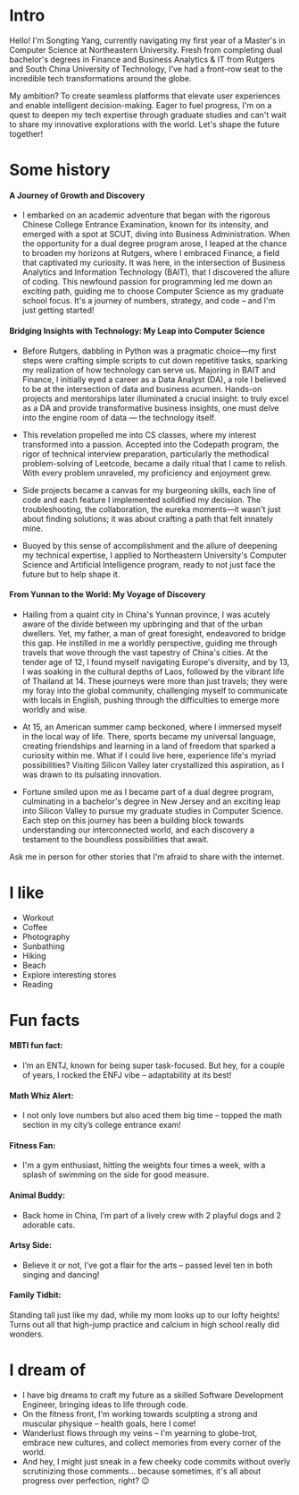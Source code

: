 
# Intro

Hello! I'm Songting Yang, currently navigating my first year of a Master's in Computer Science at Northeastern University. Fresh from completing dual bachelor's degrees in Finance and Business Analytics & IT from Rutgers and South China University of Technology, I've had a front-row seat to the incredible tech transformations around the globe.

My ambition? To create seamless platforms that elevate user experiences and enable intelligent decision-making. Eager to fuel progress, I'm on a quest to deepen my tech expertise through graduate studies and can't wait to share my innovative explorations with the world. Let's shape the future together!

# Some history

####  A Journey of Growth and Discovery
-  I embarked on an academic adventure that began with the rigorous Chinese College Entrance Examination, known for its intensity, and emerged with a spot at SCUT, diving into Business Administration. When the opportunity for a dual degree program arose, I leaped at the chance to broaden my horizons at Rutgers, where I embraced Finance, a field that captivated my curiosity. It was here, in the intersection of Business Analytics and Information Technology (BAIT), that I discovered the allure of coding. This newfound passion for programming led me down an exciting path, guiding me to choose Computer Science as my graduate school focus. It's a journey of numbers, strategy, and code – and I'm just getting started!

#### Bridging Insights with Technology: My Leap into Computer Science
- Before Rutgers, dabbling in Python was a pragmatic choice—my first steps were crafting simple scripts to cut down repetitive tasks, sparking my realization of how technology can serve us. Majoring in BAIT and Finance, I initially eyed a career as a Data Analyst (DA), a role I believed to be at the intersection of data and business acumen. Hands-on projects and mentorships later illuminated a crucial insight: to truly excel as a DA and provide transformative business insights, one must delve into the engine room of data — the technology itself.

- This revelation propelled me into CS classes, where my interest transformed into a passion. Accepted into the Codepath program, the rigor of technical interview preparation, particularly the methodical problem-solving of Leetcode, became a daily ritual that I came to relish. With every problem unraveled, my proficiency and enjoyment grew.

- Side projects became a canvas for my burgeoning skills, each line of code and each feature I implemented solidified my decision. The troubleshooting, the collaboration, the eureka moments—it wasn't just about finding solutions; it was about crafting a path that felt innately mine.

- Buoyed by this sense of accomplishment and the allure of deepening my technical expertise, I applied to Northeastern University's Computer Science and Artificial Intelligence program, ready to not just face the future but to help shape it.

#### From Yunnan to the World: My Voyage of Discovery
- Hailing from a quaint city in China's Yunnan province, I was acutely aware of the divide between my upbringing and that of the urban dwellers. Yet, my father, a man of great foresight, endeavored to bridge this gap. He instilled in me a worldly perspective, guiding me through travels that wove through the vast tapestry of China's cities. At the tender age of 12, I found myself navigating Europe's diversity, and by 13, I was soaking in the cultural depths of Laos, followed by the vibrant life of Thailand at 14. These journeys were more than just travels; they were my foray into the global community, challenging myself to communicate with locals in English, pushing through the difficulties to emerge more worldly and wise.

- At 15, an American summer camp beckoned, where I immersed myself in the local way of life. There, sports became my universal language, creating friendships and learning in a land of freedom that sparked a curiosity within me. What if I could live here, experience life's myriad possibilities? Visiting Silicon Valley later crystallized this aspiration, as I was drawn to its pulsating innovation.

- Fortune smiled upon me as I became part of a dual degree program, culminating in a bachelor's degree in New Jersey and an exciting leap into Silicon Valley to pursue my graduate studies in Computer Science. Each step on this journey has been a building block towards understanding our interconnected world, and each discovery a testament to the boundless possibilities that await.

Ask me in person for other stories that I'm afraid to share with the internet.

# I like

- Workout
- Coffee
- Photography
- Sunbathing
- Hiking
- Beach
- Explore interesting stores
- Reading


# Fun facts

#### MBTI fun fact: 
- I’m an ENTJ, known for being super task-focused. But hey, for a couple of years, I rocked the ENFJ vibe – adaptability at its best!

#### Math Whiz Alert: 
- I not only love numbers but also aced them big time – topped the math section in my city’s college entrance exam!

#### Fitness Fan: 
- I'm a gym enthusiast, hitting the weights four times a week, with a splash of swimming on the side for good measure.

#### Animal Buddy: 
- Back home in China, I’m part of a lively crew with 2 playful dogs and 2 adorable cats.

#### Artsy Side: 
- Believe it or not, I’ve got a flair for the arts – passed level ten in both singing and dancing!

#### Family Tidbit: 
Standing tall just like my dad, while my mom looks up to our lofty heights! Turns out all that high-jump practice and calcium in high school really did wonders.

# I dream of

- I have big dreams to craft my future as a skilled Software Development Engineer, bringing ideas to life through code.
- On the fitness front, I'm working towards sculpting a strong and muscular physique – health goals, here I come!
- Wanderlust flows through my veins – I'm yearning to globe-trot, embrace new cultures, and collect memories from every corner of the world.
- And hey, I might just sneak in a few cheeky code commits without overly scrutinizing those comments... because sometimes, it's all about progress over perfection, right? 😉